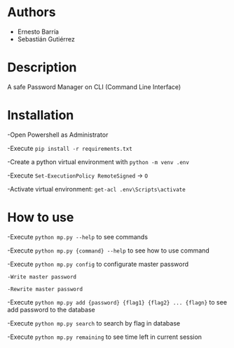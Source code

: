 # Authors

- Ernesto Barría
- Sebastián Gutiérrez

# Description

A safe Password Manager on CLI (Command Line Interface)

# Installation

-Open Powershell as Administrator

-Execute `pip install -r requirements.txt`

-Create a python virtual environment with `python -m venv .env`

-Execute `Set-ExecutionPolicy RemoteSigned` -> `O`

-Activate virtual environment: `get-acl .env\Scripts\activate`

# How to use

-Execute `python mp.py --help` to see commands

-Execute `python mp.py {command} --help` to see how to use command

-Execute `python mp.py config` to configurate master password

    -Write master password
    
    -Rewrite master password
    
-Execute `python mp.py add {password} {flag1} {flag2} ... {flagn}` to see add password to the database

-Execute `python mp.py search` to search by flag in database

-Execute `python mp.py remaining` to see time left in current session
